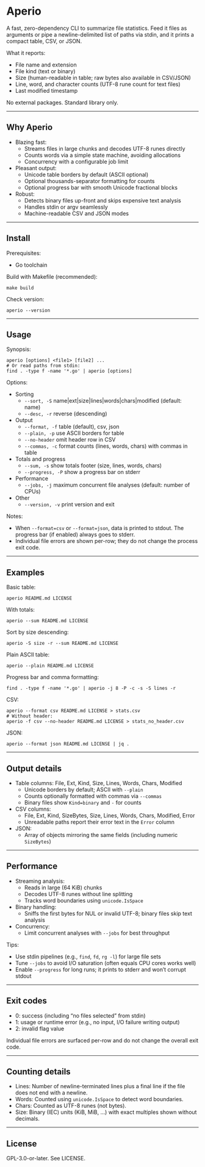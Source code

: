 # Aperio

A fast, zero-dependency CLI to summarize file statistics. Feed it files as arguments or pipe a newline-delimited list of paths via stdin, and it prints a compact table, CSV, or JSON.

What it reports:

- File name and extension
- File kind (text or binary)
- Size (human-readable in table; raw bytes also available in CSV/JSON)
- Line, word, and character counts (UTF-8 rune count for text files)
- Last modified timestamp

No external packages. Standard library only.

---

## Why Aperio

- Blazing fast:
  - Streams files in large chunks and decodes UTF-8 runes directly
  - Counts words via a simple state machine, avoiding allocations
  - Concurrency with a configurable job limit
- Pleasant output:
  - Unicode table borders by default (ASCII optional)
  - Optional thousands-separator formatting for counts
  - Optional progress bar with smooth Unicode fractional blocks
- Robust:
  - Detects binary files up-front and skips expensive text analysis
  - Handles stdin or argv seamlessly
  - Machine-readable CSV and JSON modes

---

## Install

Prerequisites:

- Go toolchain

Build with Makefile (recommended):

```
make build
```

Check version:

```
aperio --version
```

---

## Usage

Synopsis:

```
aperio [options] <file1> [file2] ...
# Or read paths from stdin:
find . -type f -name '*.go' | aperio [options]
```

Options:

- Sorting
  - `--sort, -S` name|ext|size|lines|words|chars|modified (default: name)
  - `--desc, -r` reverse (descending)
- Output
  - `--format, -f` table (default), csv, json
  - `--plain, -p` use ASCII borders for table
  - `--no-header` omit header row in CSV
  - `--commas, -c` format counts (lines, words, chars) with commas in table
- Totals and progress
  - `--sum, -s` show totals footer (size, lines, words, chars)
  - `--progress, -P` show a progress bar on stderr
- Performance
  - `--jobs, -j` maximum concurrent file analyses (default: number of CPUs)
- Other
  - `--version, -v` print version and exit

Notes:

- When `--format=csv` or `--format=json`, data is printed to stdout. The progress bar (if enabled) always goes to stderr.
- Individual file errors are shown per-row; they do not change the process exit code.

---

## Examples

Basic table:

```
aperio README.md LICENSE
```

With totals:

```
aperio --sum README.md LICENSE
```

Sort by size descending:

```
aperio -S size -r --sum README.md LICENSE
```

Plain ASCII table:

```
aperio --plain README.md LICENSE
```

Progress bar and comma formatting:

```
find . -type f -name '*.go' | aperio -j 8 -P -c -s -S lines -r
```

CSV:

```
aperio --format csv README.md LICENSE > stats.csv
# Without header:
aperio -f csv --no-header README.md LICENSE > stats_no_header.csv
```

JSON:

```
aperio --format json README.md LICENSE | jq .
```

---

## Output details

- Table columns: File, Ext, Kind, Size, Lines, Words, Chars, Modified
  - Unicode borders by default; ASCII with `--plain`
  - Counts optionally formatted with commas via `--commas`
  - Binary files show `Kind=binary` and `-` for counts
- CSV columns:
  - File, Ext, Kind, SizeBytes, Size, Lines, Words, Chars, Modified, Error
  - Unreadable paths report their error text in the `Error` column
- JSON:
  - Array of objects mirroring the same fields (including numeric `SizeBytes`)

---

## Performance

- Streaming analysis:
  - Reads in large (64 KiB) chunks
  - Decodes UTF-8 runes without line splitting
  - Tracks word boundaries using `unicode.IsSpace`
- Binary handling:
  - Sniffs the first bytes for NUL or invalid UTF-8; binary files skip text analysis
- Concurrency:
  - Limit concurrent analyses with `--jobs` for best throughput

Tips:

- Use stdin pipelines (e.g., `find`, `fd`, `rg -l`) for large file sets
- Tune `--jobs` to avoid I/O saturation (often equals CPU cores works well)
- Enable `--progress` for long runs; it prints to stderr and won’t corrupt stdout

---

## Exit codes

- 0: success (including “no files selected” from stdin)
- 1: usage or runtime error (e.g., no input, I/O failure writing output)
- 2: invalid flag value

Individual file errors are surfaced per-row and do not change the overall exit code.

---

## Counting details

- Lines: Number of newline-terminated lines plus a final line if the file does not end with a newline.
- Words: Counted using `unicode.IsSpace` to detect word boundaries.
- Chars: Counted as UTF-8 runes (not bytes).
- Size: Binary (IEC) units (KiB, MiB, …) with exact multiples shown without decimals.

---

## License

GPL-3.0-or-later. See LICENSE.
